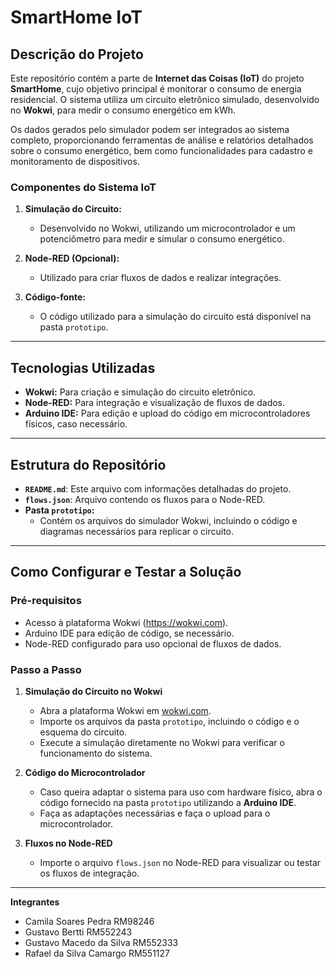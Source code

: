 # SmartHome IoT

## Descrição do Projeto

Este repositório contém a parte de **Internet das Coisas (IoT)** do projeto **SmartHome**, cujo objetivo principal é monitorar o consumo de energia residencial. O sistema utiliza um circuito eletrônico simulado, desenvolvido no **Wokwi**, para medir o consumo energético em kWh.

Os dados gerados pelo simulador podem ser integrados ao sistema completo, proporcionando ferramentas de análise e relatórios detalhados sobre o consumo energético, bem como funcionalidades para cadastro e monitoramento de dispositivos.

### Componentes do Sistema IoT
1. **Simulação do Circuito:**
   - Desenvolvido no Wokwi, utilizando um microcontrolador e um potenciômetro para medir e simular o consumo energético.

2. **Node-RED (Opcional):**
   - Utilizado para criar fluxos de dados e realizar integrações.

3. **Código-fonte:**
   - O código utilizado para a simulação do circuito está disponível na pasta `prototipo`.

---

## Tecnologias Utilizadas
- **Wokwi:** Para criação e simulação do circuito eletrônico.
- **Node-RED:** Para integração e visualização de fluxos de dados.
- **Arduino IDE:** Para edição e upload do código em microcontroladores físicos, caso necessário.

---

## Estrutura do Repositório
- **`README.md`**: Este arquivo com informações detalhadas do projeto.
- **`flows.json`**: Arquivo contendo os fluxos para o Node-RED.
- **Pasta `prototipo`:**
  - Contém os arquivos do simulador Wokwi, incluindo o código e diagramas necessários para replicar o circuito.

---

## Como Configurar e Testar a Solução

### Pré-requisitos
- Acesso à plataforma Wokwi (https://wokwi.com).
- Arduino IDE para edição de código, se necessário.
- Node-RED configurado para uso opcional de fluxos de dados.

### Passo a Passo

1. **Simulação do Circuito no Wokwi**
   - Abra a plataforma Wokwi em [wokwi.com](https://wokwi.com).
   - Importe os arquivos da pasta `prototipo`, incluindo o código e o esquema do circuito.
   - Execute a simulação diretamente no Wokwi para verificar o funcionamento do sistema.

2. **Código do Microcontrolador**
   - Caso queira adaptar o sistema para uso com hardware físico, abra o código fornecido na pasta `prototipo` utilizando a **Arduino IDE**.
   - Faça as adaptações necessárias e faça o upload para o microcontrolador.

3. **Fluxos no Node-RED**
   - Importe o arquivo `flows.json` no Node-RED para visualizar ou testar os fluxos de integração.

---

 **Integrantes**
- Camila Soares Pedra RM98246
- Gustavo Bertti RM552243
- Gustavo Macedo da Silva RM552333
- Rafael da Silva Camargo RM551127 

